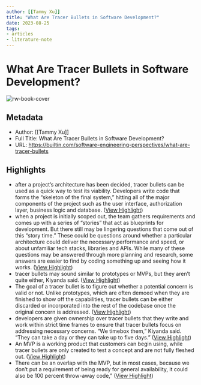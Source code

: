 ```yaml
---
author: [[Tammy Xu]]
title: "What Are Tracer Bullets in Software Development?"
date: 2023-08-25
tags: 
- articles
- literature-note
---
```

# What Are Tracer Bullets in Software Development?

![rw-book-cover](https://builtin.com/sites/www.builtin.com/files/styles/og/public/fireworks-tracer-bullets.png)

## Metadata
- Author: [[Tammy Xu]]
- Full Title: What Are Tracer Bullets in Software Development?
- URL: https://builtin.com/software-engineering-perspectives/what-are-tracer-bullets

## Highlights
- after a project’s architecture has been decided, tracer bullets can be used as a quick way to test its viability. Developers write code that forms the “skeleton of the final system,” hitting all of the major components of the project such as the user interface, authorization layer, business logic and database. ([View Highlight](https://read.readwise.io/read/01gt2fffb6k5cjnz31034m6vpd))
- when a project is initially scoped out, the team gathers requirements and comes up with a series of “stories” that act as blueprints for development. But there still may be lingering questions that come out of this “story time.”
  These could be questions around whether a particular architecture could deliver the necessary performance and speed, or about unfamiliar tech stacks, libraries and APIs. While many of these questions may be answered through more planning and research, some answers are easier to find by coding something up and seeing how it works. ([View Highlight](https://read.readwise.io/read/01gt2gcyenxjds3hhcxdqg7qyd))
- tracer bullets may sound similar to prototypes or MVPs, but they aren’t quite either, Kiyanda said. ([View Highlight](https://read.readwise.io/read/01gt2gemp841jptzb852mh0dnt))
- The goal of a tracer bullet is to figure out whether a potential concern is valid or not. Unlike prototypes, which are often demoed when they are finished to show off the capabilities, tracer bullets can be either discarded or incorporated into the rest of the codebase once the original concern is addressed. ([View Highlight](https://read.readwise.io/read/01gt2gefdkas5294w1v8fbke4e))
- developers are given ownership over tracer bullets that they write and work within strict time frames to ensure that tracer bullets focus on addressing necessary concerns.
  “We timebox them,” Kiyanda said. “They can take a day or they can take up to five days.” ([View Highlight](https://read.readwise.io/read/01gt2gfyq8jdwwyst1y6hhqeqf))
- An MVP is a working product that customers can begin using, while tracer bullets are only created to test a concept and are not fully fleshed out. ([View Highlight](https://read.readwise.io/read/01gt2ggr6j0rqes60f8s91y2dk))
- There can be an overlap with the MVP, but in most cases, because we don’t put a requirement of being ready for general availability, it could also be 100 percent throw-away code,” ([View Highlight](https://read.readwise.io/read/01gt2gh4wbwm2bcmhvhf8qm60g))
